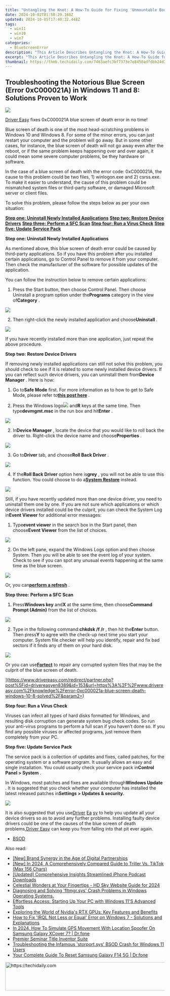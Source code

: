 ```yaml
---
title: "Untangling the Knot: A How-To Guide for Fixing 'Unmountable Boot Volume' Error on Windows 10"
date: 2024-10-02T01:50:29.168Z
updated: 2024-10-05T17:40:32.448Z
tags:
  - win11
  - win10
  - win7
categories:
  - BlueScreenError
description: "This Article Describes Untangling the Knot: A How-To Guide for Fixing 'Unmountable Boot Volume' Error on Windows 10"
excerpt: "This Article Describes Untangling the Knot: A How-To Guide for Fixing 'Unmountable Boot Volume' Error on Windows 10"
thumbnail: https://thmb.techidaily.com/7463aefc3bf7373e7e8450adfdbb24d271ecbb972a6b7c25ccc1795bc56f580e.jpg
---
```


## Troubleshooting the Notorious Blue Screen (Error 0xC000021A) in Windows 11 and 8: Solutions Proven to Work

![](https://images.drivereasy.com/wp-content/uploads/2016/12/img_585395abcc09a-600x326.png)

[Driver Easy](https://tools.techidaily.com/drivereasy/download/) fixes 0xC000021A blue screen of death error in no time!

 Blue screen of death is one of the most head-scratching problems in Windows 10 and Windows 8\. For some of the minor errors, you can just restart your computer and the problem will go away. But in some other cases, for instance, the blue screen of death will not go away even after the reboot, or if the same problem keeps happening over and over again, it could mean some severe computer problems, be they hardware or software.

 In the case of a blue screen of death with the error code: 0xC000021A, the cause to this problem could be two files, 1) winlogon.exe and 2) csrss.exe. To make it easier to understand, the cause of this problem could be mismatched system files or third-party software, or damaged Microsoft server or client files.

 To solve this problem, please follow the steps below as per your own situation:

[**Step one: Uninstall Newly Installed Applications**](https://tools.techidaily.com/drivereasy/download/)
[**Step two: Restore Device Drivers**](https://tools.techidaily.com/drivereasy/download/)
[**Step three: Perform a SFC Scan**](https://tools.techidaily.com/drivereasy/download/)
[**Step four: Run a Virus Check**](https://tools.techidaily.com/drivereasy/download/)
[**Step five: Update Service Pack**](https://tools.techidaily.com/drivereasy/download/)

 **Step one: Uninstall Newly Installed Applications**

 As mentioned above, this blue screen of death error could be caused by third-party applications. So if you have this problem after you installed certain applications, go to Control Panel to remove it from your computer. Then check the manufacturer of the software for possible updates of the application.

You can follow the instruction below to remove certain applications:

 1) Press the Start button, then choose Control Panel. Then choose Uninstall a program option under the**Programs** category in the view of**Category** .

![](https://images.drivereasy.com/wp-content/uploads/2016/12/img_5853a6fc3b5aa-600x349.jpg)

 2) Then right-click the newly installed application and choose**Uninstall** .

![](https://images.drivereasy.com/wp-content/uploads/2016/12/img_5853a73679e06.png)

 If you have recently installed more than one application, just repeat the above procedure.

 **Step two:** **Restore Device Drivers**

 If removing newly installed applications can still not solve this problem, you should check to see if it is related to some newly installed device drivers. If you can reflect such device drivers, you can uninstall them from**Device Manager** . Here is how:

 1) Go to**Safe Mode** first. For more information as to how to get to Safe Mode, please refer to[**this post here**](https://tools.techidaily.com/drivereasy/download/) .

 2) Press the Windows logo![](https://images.drivereasy.com/wp-content/uploads/2016/10/img_5816bda07f0c7.png) and**R** keys at the same time. Then type**devmgmt.msc** in the run box and hit**Enter** .

![](https://images.drivereasy.com/wp-content/uploads/2016/10/devmgmt-msc.png)

 2) In**Device Manager** , locate the device that you would like to roll back the driver to. Right-click the device name and choose**Properties** .

![](https://images.drivereasy.com/wp-content/uploads/2016/10/img_5816bdbabd864.jpg)

 3) Go to**Driver** tab, and choose**Roll Back Driver** .

![](https://images.drivereasy.com/wp-content/uploads/2016/10/roll-back-driver.jpg)

 4) If the**Roll Back Driver** option here is**grey** , you will not be able to use this function. You could choose to do a[**System Restore**](https://tools.techidaily.com/drivereasy/download/) instead.

![](https://images.drivereasy.com/wp-content/uploads/2016/10/system-restore.jpg)

 Still, if you have recently updated more than one device driver, you need to uninstall them one by one. If you are not sure which applications or which device drivers installed could be the culprit, you can check the System Log in**Event Viewer** for additional error messages:

 1) Type**event viewer** in the search box in the Start panel, then choose**Event Viewer** from the list of choices.

![](https://images.drivereasy.com/wp-content/uploads/2016/12/img_5853b1f4d3bf9.jpg)

 2) On the left pane, expand the Windows Logs option and then choose System. Then you will be able to see the event log of your system. Check to see if you can spot any unusual events happening at the same time as the blue screen.

![](https://images.drivereasy.com/wp-content/uploads/2016/12/img_5853b260e5d11-600x416.jpg)
  
 Or, you can[**perform a refresh**](https://tools.techidaily.com/drivereasy/download/) .

 **Step three:** **Perform a SFC Scan**

 1) Press**Windows key** and**X** at the same time, then choose**Command Prompt (Admin)** from the list of choices.

![](https://images.drivereasy.com/wp-content/uploads/2016/12/img_5853af56c2ced.png)

 2) Type in the following command:**chkdsk /f /r** , then hit the**Enter** button. Then press**Y** to agree with the check-up next time you start your computer. System file checker will help you identify, repair and fix bad sectors if it finds any of them on your hard disk.

![](https://images.drivereasy.com/wp-content/uploads/2016/10/chkdsk-f-r-y.jpg)

 Or you can use[**Fortect**](https://tools.techidaily.com/drivereasy/download/) to repair any corrupted system files that may be the culprit of the blue screen of death.

[](https://images.drivereasy.com/wp-content/uploads/2016/12/fortect-download-now.png) ](https://www.drivereasy.com/redirect/partner.php?post%5Fid=drivereasyen8389&id=153&url=https%3A%2F%2Fwww.drivereasy.com%2Fknowledge%2Ferror-0xc000021a-blue-screen-death-windows-10-8-solved%2F&param2=)

**Step four: Run a Virus Check**

 Viruses can infect all types of hard disks formatted for Windows, and resulting disk corruption can generate system bug check codes. So run your anti-virus programs to perform a full scan if you haven’t done so. If you find any possible viruses or affected programs, just remove them completely from your PC.

 **Step five: Update Service Pack**

 The service pack is a collection of updates and fixes, called patches, for the operating system or a software program. It usually allows an easy and single installation. You could usually check your service pack in**Control Panel > System** .

 In Windows, most patches and fixes are available through**Windows Update** . It is suggested that you check whether your computer has installed the latest released patches in**Settings > Updates & security.**

![](https://images.drivereasy.com/wp-content/uploads/2016/10/settings-updates-security.jpg)

 It is also suggested that you use[Driver](https://tools.techidaily.com/drivereasy/download/) [Ea](https://tools.techidaily.com/drivereasy/download/) [sy](https://tools.techidaily.com/drivereasy/download/) to help you update all your device drivers so as to avoid any further problems. Installing faulty device drivers could be one of the causes of the blue screen of death problems,[Driver Easy](https://tools.techidaily.com/drivereasy/download/) can keep you from falling into that pit ever again.

* [BSOD](https://tools.techidaily.com/drivereasy/download/)

<ins class="adsbygoogle"
     style="display:block"
     data-ad-format="autorelaxed"
     data-ad-client="ca-pub-7571918770474297"
     data-ad-slot="1223367746"></ins>

<ins class="adsbygoogle"
     style="display:block"
     data-ad-client="ca-pub-7571918770474297"
     data-ad-slot="8358498916"
     data-ad-format="auto"
     data-full-width-responsive="true"></ins>

<span class="atpl-alsoreadstyle">Also read:</span>
<div><ul>
<li><a href="https://extra-resources.techidaily.com/new-brand-synergy-in-the-age-of-digital-partnerships/"><u>[New] Brand Synergy in the Age of Digital Partnerships</u></a></li>
<li><a href="https://tiktok-video-recordings.techidaily.com/new-in-2024-a-comprehensively-compared-guide-to-triller-vs-tiktok-max-156-chars/"><u>[New] In 2024, A Comprehensively Compared Guide to Triller Vs. TikTok (Max 156 Chars)</u></a></li>
<li><a href="https://extra-resources.techidaily.com/updated-comprehensive-insights-streamlined-iphone-podcast-downloads/"><u>[Updated] Comprehensive Insights Streamlined iPhone Podcast Downloads</u></a></li>
<li><a href="https://fox-cloud.techidaily.com/celestial-wonders-at-your-fingertips-hd-sky-website-guide-for-2024/"><u>Celestial Wonders at Your Fingertips - HD Sky Website Guide for 2024</u></a></li>
<li><a href="https://blue-screen-error.techidaily.com/diagnosing-and-solving-fltmgrsys-crash-problems-in-windows-operating-systems/"><u>Diagnosing and Solving 'fltmgr.sys' Crash Problems in Windows Operating Systems.</u></a></li>
<li><a href="https://blue-screen-error.techidaily.com/effortless-access-starting-up-your-pc-with-windows-11s-advanced-tools/"><u>Effortless Access: Starting Up Your PC with Windows 11'S Advanced Tools</u></a></li>
<li><a href="https://tech-recovery.techidaily.com/exploring-the-world-of-nvidias-rtx-gpus-key-features-and-benefits/"><u>Exploring the World of Nvidia's RTX GPUs: Key Features and Benefits</u></a></li>
<li><a href="https://blue-screen-error.techidaily.com/how-to-fix-irql-not-less-or-equal-error-on-windows-7-solutions-and-explanations/"><u>How to Fix 'IRQL Not Less or Equal' Error on Windows 7 - Solutions and Explanations</u></a></li>
<li><a href="https://review-topics.techidaily.com/in-2024-how-to-simulate-gps-movement-with-location-spoofer-on-samsung-galaxy-xcover-7-drfone-by-drfone-virtual-android/"><u>In 2024, How To Simulate GPS Movement With Location Spoofer On Samsung Galaxy XCover 7? | Dr.fone</u></a></li>
<li><a href="https://extra-resources.techidaily.com/premier-seminar-title-inventor-suite/"><u>Premier Seminar Title Inventor Suite</u></a></li>
<li><a href="https://blue-screen-error.techidaily.com/troubleshooting-the-infamous-storportsys-bsod-crash-for-windows-11-users/"><u>Troubleshooting the Infamous 'storport.sys' BSOD Crash for Windows 11 Users</u></a></li>
<li><a href="https://techidaily.com/your-complete-guide-to-reset-samsung-galaxy-f14-5g-drfone-by-drfone-reset-android-reset-android/"><u>Your Complete Guide To Reset Samsung Galaxy F14 5G | Dr.fone</u></a></li>
</ul></div>

<!-- affiliate ads begin -->
<a href="https://unicoeye.pxf.io/c/5597632/2134229/18498" target="_top" id="2134229">
  <img src="//a.impactradius-go.com/display-ad/18498-2134229" border="0" alt="https://techidaily.com" width="728" height="90"/>
</a>
<img height="0" width="0" src="https://unicoeye.pxf.io/i/5597632/2134229/18498" style="position:absolute;visibility:hidden;" border="0" />
<!-- affiliate ads end -->

